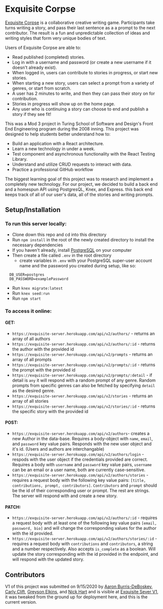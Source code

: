 # Exquisite Corpse

 [Exquisite Corpse](https://exquisite-corpse-2005fe.herokuapp.com/) is a collaborative creative writing game. Participants take turns writing a story, and pass their last sentence as a a prompt to the next contributor. The result is a fun and unpredictable collection of ideas and writing styles that form very unique bodies of text.

 Users of Exquisite Corpse are able to:
 * Read published (completed) stories.
 * Log in with a username and password (or create a new username if it doesn't already exist).
 * When logged in, users can contribute to stories in progress, or start new stories. 
 * When starting a new story, users can select a prompt from a variety of genres, or start from scratch.
 * A user has 2 minutes to write, and then they can pass their story on for contribution. 
 * Stories in progress will show up on the home page. 
 * Any user who is continuing a story can choose to end and publish a story if they see fit!

This was a Mod 3 project in Turing School of Software and Design's Front End Engineering program during the 2008 inning. This project was designed to help students better understand how to:
- Build an application with a React architecture.
- Learn a new technology in under a week.
- Test component and asynchronous functionality with the React Testing Library.
- Understand and utilize CRUD requests to interact with data. 
- Practice a professional GitHub workflow

The biggest learning goal of this project was to research and implement a completely new technology. For our project, we decided to build a back end and a homespun API using PostgresQL, Knex, and Express. this back end keeps track of all of our user's data, all of the stories and writing prompts. 

## Setup/Installation
### To run this server locally: 

- Clone down this repo and cd into this directory
- Run `npm install` in the root of the newly created directory to install the necessary dependencies
- If you haven't already, install [PostgreSQL](https://www.postgresql.org/download/) on your computer 
- Then create a file called `.env` in the root directory
  - create variables in `.env` with your PostgreSQL super-user account name and the password you created during setup, like so:
```
  DB_USER=postgres
  DB_PASSWORD=examplePassword
```
- Run `knex migrate:latest`
- Run `knex seed:run`
- Run `npm start`

### To access it online: 
#### GET:
- `https://exquisite-server.herokuapp.com/api/v2/authors/` - returns an array of all authors
- `https://exquisite-server.herokuapp.com/api/v2/authors/:id` - returns the author with the provided id
- `https://exquisite-server.herokuapp.com/api/v2/prompts` - returns an array of all prompts
- `https://exquisite-server.herokuapp.com/api/v2/prompts/:id` - returns the prompt with the  provided id
- `https://exquisite-server.herokuapp.com/api/v2/prompts/:detail` - if detail is `any` it will respond with a random prompt of any genre. Random prompts from specific genres can also be fetched by specifying `detail` as the desired genre. 
- `https://exquisite-server.herokuapp.com/api/v2/stories` - returns an array of all stories
- `https://exquisite-server.herokuapp.com/api/v2/stories/:id` - returns the specific story with the provided id
#### POST:
- `https://exquisite-server.herokuapp.com/api/v2/authors`- creates a new Author in the data-base. Requires a body-object with `name`, `email`, and `password` key value pairs. Responds with the new user object and it's id. (Users and authors are interchangable)
- `https://exquisite-server.herokuapp.com/api/v2/authors/login` - respods with the user object if the credentials provided are correct. Requires a body with `username` and `password` key value pairs, `username` can be an email or a user name, both are currently case-sensitive.
- `https://exquisite-server.herokuapp.com/api/v2/authors/stories` - requires a request body with the following key value pairs: `[title, contributions, prompt, contributors]`. `Contributors` and `prompt` should be the id of their corresponding user or prompt. The rest are strings. The server will respond with and create a new story. 
#### PATCH:
- `https://exquisite-server.herokuapp.com/api/v2/authors/:id` - requires a request body with at least one of the following key value pairs `[email, password, bio]` and will change the corresponding values for the author with the id provided. 
- `https://exquisite-server.herokuapp.com/api/v2/authors/stories/:id` - requires a request body with `contributions` and `contributors`, a string and a number respectively. Also accepts `is_complete` as a boolean. Will update the story corresponding with the id provided in the endpoint, and will respond with the updated story. 






## Contributors
V1 of this project was submitted on 9/15/2020 by [Aaron Burris-DeBoskey](https://github.com/Abdeboskey), [Carly Clift](https://github.com/carlymclift), [Greyson Elkins](https://github.com/GreysonElkins), and [Nick Hart](https://github.com/nickhartdev) and is visible at [Exquisite Sever V1](https://github.com/nickhartdev/exquisite-corpse-server), it was tweaked from the ground up for deployment here, and this is the current version.

